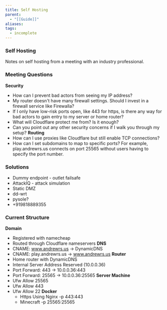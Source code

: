 ```yaml
---
title: Self Hosting
parent:
  - "[[Guide]]"
aliases: 
tags:
  - incomplete
---
```

### Self Hosting
Notes on self hosting from a meeting with an industry professional.
### Meeting Questions
**Security**
- How can I prevent bad actors from seeing my IP address?
- My router doesn't have many firewall settings. Should I invest in a firewall service like Firewalla?
- If I only have low-risk ports open, like 443 for https, is there any way for bad actors to gain entry to my server or home router?
- What will Cloudflare protect me from? Is it enough?
- Can you point out any other security concerns if I walk you through my setup?
**Routing**
- How can I use proxies like Cloudflare but still enable TCP connections?
- How can I set subdomains to map to specific ports? For example, play.andrewrs.us connects on port 25565 without users having to specify the port number.
### Solutions
- Dummy endpoint - outlet failsafe
- AttackIQ - attack simulation
- Static DMZ
- dd-wrt
- pysole?
- +919818889355
### Current Structure
**Domain**
- Registered with namecheap
- Routed through Cloudflare nameservers
**DNS**
- CNAME: www.andrewrs.us -> DynamicDNS
- CNAME: play.andrewrs.us -> www.andrewrs.us
**Router**
- Home router with DynamicDNS
- Internal Server Address Reserved (10.0.0.36)
- Port Forward: 443 -> 10.0.0.36:443
- Port Forward: 25565 -> 10.0.0.36:25565
**Server Machine**
- Ufw Allow 25565
- Ufw Allow 443
- Ufw Allow 22
	**Docker**
	- Https Using Nginx -p 443:443
	- Minecraft -p 25565:25565